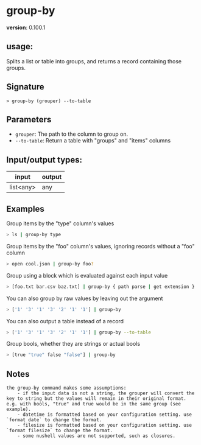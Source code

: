 # group-by

**version**: 0.100.1

## **usage**:

Splits a list or table into groups, and returns a record containing those groups.

## Signature

`> group-by (grouper) --to-table`

## Parameters

- `grouper`: The path to the column to group on.
- `--to-table`: Return a table with "groups" and "items" columns

## Input/output types:

| input       | output |
| ----------- | ------ |
| list\<any\> | any    |

## Examples

Group items by the "type" column's values

```bash
> ls | group-by type
```

Group items by the "foo" column's values, ignoring records without a "foo" column

```bash
> open cool.json | group-by foo?
```

Group using a block which is evaluated against each input value

```bash
> [foo.txt bar.csv baz.txt] | group-by { path parse | get extension }
```

You can also group by raw values by leaving out the argument

```bash
> ['1' '3' '1' '3' '2' '1' '1'] | group-by
```

You can also output a table instead of a record

```bash
> ['1' '3' '1' '3' '2' '1' '1'] | group-by --to-table
```

Group bools, whether they are strings or actual bools

```bash
> [true "true" false "false"] | group-by
```

## Notes

```text
the group-by command makes some assumptions:
    - if the input data is not a string, the grouper will convert the key to string but the values will remain in their original format. e.g. with bools, "true" and true would be in the same group (see example).
    - datetime is formatted based on your configuration setting. use `format date` to change the format.
    - filesize is formatted based on your configuration setting. use `format filesize` to change the format.
    - some nushell values are not supported, such as closures.
```
